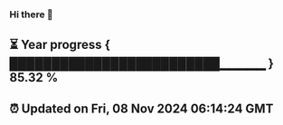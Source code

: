 ### Hi there 👋
⏳ Year progress { █████████████████████████▁▁▁▁▁ } 85.32 %
---
⏰ Updated on Fri, 08 Nov 2024 06:14:24 GMT
---

